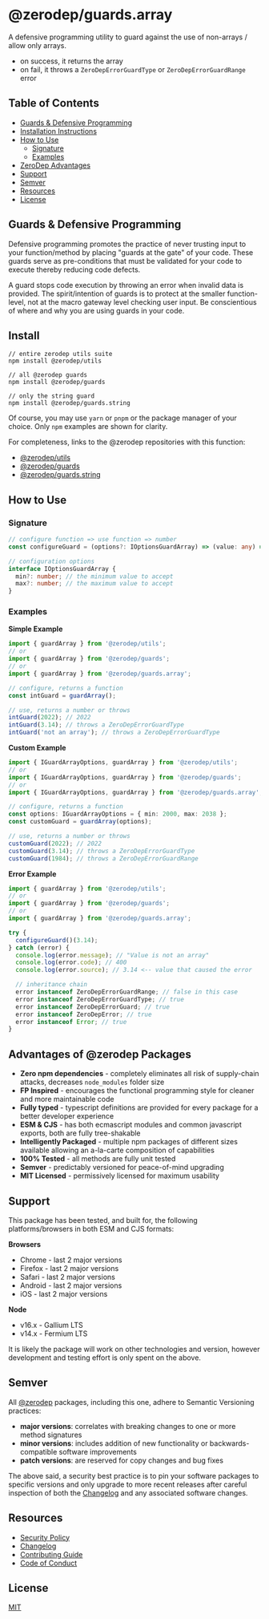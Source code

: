# @zerodep/guards.array

A defensive programming utility to guard against the use of non-arrays / allow only arrays.

- on success, it returns the array
- on fail, it throws a `ZeroDepErrorGuardType` or `ZeroDepErrorGuardRange` error

## Table of Contents

- [Guards & Defensive Programming](#guards--defensive-programming)
- [Installation Instructions](#install)
- [How to Use](#how-to-use)
  - [Signature](#signature)
  - [Examples](#examples)
- [ZeroDep Advantages](#advantages-of-zerodep-packages)
- [Support](#support)
- [Semver](#semver)
- [Resources](#resources)
- [License](#license)

## Guards & Defensive Programming

Defensive programming promotes the practice of never trusting input to your function/method by placing "guards at the gate" of your code. These guards serve as pre-conditions that must be validated for your code to execute thereby reducing code defects.

A guard stops code execution by throwing an error when invalid data is provided. The spirit/intention of guards is to protect at the smaller function-level, not at the macro gateway level checking user input. Be conscientious of where and why you are using guards in your code.

## Install

```
// entire zerodep utils suite
npm install @zerodep/utils

// all @zerodep guards
npm install @zerodep/guards

// only the string guard
npm install @zerodep/guards.string
```

Of course, you may use `yarn` or `pnpm` or the package manager of your choice. Only `npm` examples are shown for clarity.

For completeness, links to the @zerodep repositories with this function:

- [@zerodep/utils](https://github.com/cdepage/zerodep/tree/main/packages/utils)
- [@zerodep/guards](https://github.com/cdepage/zerodep/tree/main/packages/guards)
- [@zerodep/guards.string](https://github.com/cdepage/zerodep/tree/main/packages/guards.string)

## How to Use

### Signature

```typescript
// configure function => use function => number
const configureGuard = (options?: IOptionsGuardArray) => (value: any) => number;

// configuration options
interface IOptionsGuardArray {
  min?: number; // the minimum value to accept
  max?: number; // the maximum value to accept
}
```

### Examples

**Simple Example**

```typescript
import { guardArray } from '@zerodep/utils';
// or
import { guardArray } from '@zerodep/guards';
// or
import { guardArray } from '@zerodep/guards.array';

// configure, returns a function
const intGuard = guardArray();

// use, returns a number or throws
intGuard(2022); // 2022
intGuard(3.14); // throws a ZeroDepErrorGuardType
intGuard('not an array'); // throws a ZeroDepErrorGuardType
```

**Custom Example**

```typescript
import { IGuardArrayOptions, guardArray } from '@zerodep/utils';
// or
import { IGuardArrayOptions, guardArray } from '@zerodep/guards';
// or
import { IGuardArrayOptions, guardArray } from '@zerodep/guards.array';

// configure, returns a function
const options: IGuardArrayOptions = { min: 2000, max: 2038 };
const customGuard = guardArray(options);

// use, returns a number or throws
customGuard(2022); // 2022
customGuard(3.14); // throws a ZeroDepErrorGuardType
customGuard(1984); // throws a ZeroDepErrorGuardRange
```

**Error Example**

```typescript
import { guardArray } from '@zerodep/utils';
// or
import { guardArray } from '@zerodep/guards';
// or
import { guardArray } from '@zerodep/guards.array';

try {
  configureGuard()(3.14);
} catch (error) {
  console.log(error.message); // "Value is not an array"
  console.log(error.code); // 400
  console.log(error.source); // 3.14 <-- value that caused the error

  // inheritance chain
  error instanceof ZeroDepErrorGuardRange; // false in this case
  error instanceof ZeroDepErrorGuardType; // true
  error instanceof ZeroDepErrorGuard; // true
  error instanceof ZeroDepError; // true
  error instanceof Error; // true
}
```

## Advantages of @zerodep Packages

- **Zero npm dependencies** - completely eliminates all risk of supply-chain attacks, decreases `node_modules` folder size
- **FP Inspired** - encourages the functional programming style for cleaner and more maintainable code
- **Fully typed** - typescript definitions are provided for every package for a better developer experience
- **ESM & CJS** - has both ecmascript modules and common javascript exports, both are fully tree-shakable
- **Intelligently Packaged** - multiple npm packages of different sizes available allowing an a-la-carte composition of capabilities
- **100% Tested** - all methods are fully unit tested
- **Semver** - predictably versioned for peace-of-mind upgrading
- **MIT Licensed** - permissively licensed for maximum usability

## Support

This package has been tested, and built for, the following platforms/browsers in both ESM and CJS formats:

**Browsers**

- Chrome - last 2 major versions
- Firefox - last 2 major versions
- Safari - last 2 major versions
- Android - last 2 major versions
- iOS - last 2 major versions

**Node**

- v16.x - Gallium LTS
- v14.x - Fermium LTS

It is likely the package will work on other technologies and version, however development and testing effort is only spent on the above.

## Semver

All [@zerodep](https://github.com/cdepage/zerodep) packages, including this one, adhere to Semantic Versioning practices:

- **major versions**: correlates with breaking changes to one or more method signatures
- **minor versions**: includes addition of new functionality or backwards-compatible software improvements
- **patch versions**: are reserved for copy changes and bug fixes

The above said, a security best practice is to pin your software packages to specific versions and only upgrade to more recent releases after careful inspection of both the [Changelog](https://github.com/cdepage/zerodep/blob/main/packages/guards.array/CHANGELOG.md) and any associated software changes.

## Resources

- [Security Policy](https://github.com/cdepage/zerodep/blob/main/SECURITY.md)
- [Changelog](https://github.com/cdepage/zerodep/blob/main/packages/guards.array/CHANGELOG.md)
- [Contributing Guide](https://github.com/cdepage/zerodep/blob/main/CONTRIBUTING.md)
- [Code of Conduct](https://github.com/cdepage/zerodep/blob/main/CODE_OF_CONDUCT.md)

## License

[MIT](https://github.com/cdepage/zerodep/blob/main/LICENSE)

